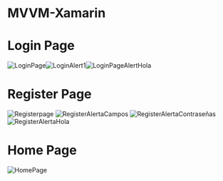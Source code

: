 # MVVM-Xamarin

# Login Page

![LoginPage](https://user-images.githubusercontent.com/52639107/108422850-794a8400-720d-11eb-97bb-dcd7b8bf2285.PNG)![LoginAlert1](https://user-images.githubusercontent.com/52639107/109100093-a231b400-76fa-11eb-9669-77aa5dc8ef62.PNG)![LoginPageAlertHola](https://user-images.githubusercontent.com/52639107/108423013-ac8d1300-720d-11eb-9050-ea676f4ab6c0.PNG)

# Register Page

![Registerpage](https://user-images.githubusercontent.com/52639107/108423085-cb8ba500-720d-11eb-8834-866e347316fe.PNG) ![RegisterAlertaCampos](https://user-images.githubusercontent.com/52639107/108423098-d21a1c80-720d-11eb-917b-f74608798c50.PNG) ![RegisterAlertaContraseñas](https://user-images.githubusercontent.com/52639107/108423102-d34b4980-720d-11eb-9060-fca6978bd94b.PNG) ![RegisterAlertaHola](https://user-images.githubusercontent.com/52639107/108423109-d5150d00-720d-11eb-856e-c782e848ddb5.PNG)

# Home Page

![HomePage](https://user-images.githubusercontent.com/52639107/109100131-b5dd1a80-76fa-11eb-9b1d-057c0daadd72.PNG)
